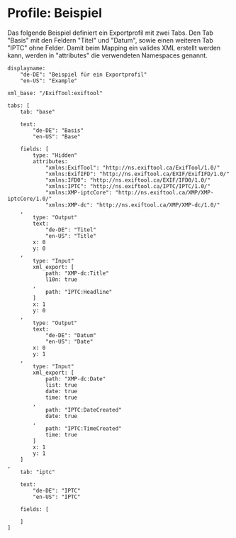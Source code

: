# Profile: Beispiel

Das folgende Beispiel definiert ein Exportprofil mit zwei Tabs. Den Tab "Basis" mit den Feldern "Titel" und "Datum", sowie einen weiteren Tab "IPTC" ohne Felder. Damit beim Mapping ein valides XML erstellt werden kann, werden in "attributes" die verwendeten Namespaces genannt.

```
displayname:
	"de-DE": "Beispiel für ein Exportprofil"
	"en-US": "Example"

xml_base: "/ExifTool:exiftool"

tabs: [
	tab: "base"

	text:
		"de-DE": "Basis"
		"en-US": "Base"

	fields: [
		type: "Hidden"
		attributes:
			"xmlns:ExifTool": "http://ns.exiftool.ca/ExifTool/1.0/"
			"xmlns:ExifIFD": "http://ns.exiftool.ca/EXIF/ExifIFD/1.0/"
			"xmlns:IFD0": "http://ns.exiftool.ca/EXIF/IFD0/1.0/"
			"xmlns:IPTC": "http://ns.exiftool.ca/IPTC/IPTC/1.0/"
			"xmlns:XMP-iptcCore": "http://ns.exiftool.ca/XMP/XMP-iptcCore/1.0/"
			"xmlns:XMP-dc": "http://ns.exiftool.ca/XMP/XMP-dc/1.0/"
	,
		type: "Output"
		text:
			"de-DE": "Titel"
			"en-US": "Title"
		x: 0
		y: 0
	,
		type: "Input"
		xml_export: [
			path: "XMP-dc:Title"
			l10n: true
		,
			path: "IPTC:Headline"
		]
		x: 1
		y: 0
	,
		type: "Output"
		text:
			"de-DE": "Datum"
			"en-US": "Date"
		x: 0
		y: 1
	,
		type: "Input"
		xml_export: [
			path: "XMP-dc:Date"
			list: true
			date: true
			time: true
		,
			path: "IPTC:DateCreated"
			date: true
		,
			path: "IPTC:TimeCreated"
			time: true
		]
		x: 1
		y: 1
	]
,
	tab: "iptc"

	text:
		"de-DE": "IPTC"
		"en-US": "IPTC"

	fields: [
	
	]
]
```
